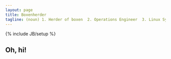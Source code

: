 ```yaml
---
layout: page
title: Boxenherder
tagline: (noun) 1. Herder of boxen  2. Operations Engineer  3. Linux Sysadmin
---
```

{% include JB/setup %}
## Oh, hi!